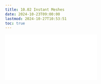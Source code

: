 ```yaml
---
title: 10.02 Instant Meshes
date: 2024-10-23T09:00:00
lastmod: 2024-10-27T10:53:51
toc: true
---
```


![Link to included file contents](../../../../3d-modeling/instant-meshes.md)
